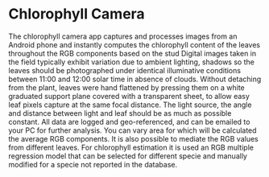 # Chlorophyll Camera
The chlorophyll camera app captures and processes images from an
Android phone and instantly computes the chlorophyll content of the leaves
throughout the RGB components based on the stud Digital images taken in
the field typically exhibit variation due to ambient lighting, shadows so the
leaves should be photographed under identical illuminative conditions
between 11:00 and 12:00 solar time in absence of clouds. Without
detaching from the plant, leaves were hand flattened by pressing them on a
white graduated support plane covered with a transparent sheet, to allow
easy leaf pixels capture at the same focal distance. The light source, the
angle and distance between light and leaf should be as much as possible
constant. All data are logged and geo-referenced, and can be emailed to
your PC for further analysis. You can vary area for which will be calculated
the average RGB components. It is also possible to mediate the RGB
values from different leaves. For chlorophyll estimation it is used an RGB
multiple regression model that can be selected for different specie and
manually modified for a specie not reported in the database.
